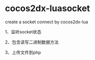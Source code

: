 # cocos2dx-luasocket

create a socket connect by cocos2dx-lua

1、监听socket状态

2、包含读写二进制数据方法

3、上传文件到php
